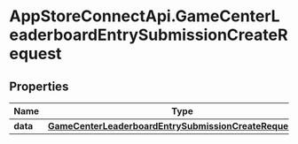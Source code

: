 # AppStoreConnectApi.GameCenterLeaderboardEntrySubmissionCreateRequest

## Properties

Name | Type | Description | Notes
------------ | ------------- | ------------- | -------------
**data** | [**GameCenterLeaderboardEntrySubmissionCreateRequestData**](GameCenterLeaderboardEntrySubmissionCreateRequestData.md) |  | 


